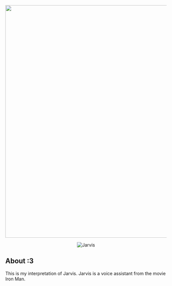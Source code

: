 <p align="center">
      <img src="https://i.ibb.co/27gG72vV/kandinsky-download-1742490236209.png" width="726">
</p>

<p align="center">
   <img src="https://img.shields.io/badge/build-XD-brightgreen?style=flat&logo=logo&logoColor=%237516a1&label=J.A.R.V.I.S&labelColor=%23c20232&color=%234202c2" alt="Jarvis">
</p>

## About :3
  
This is my interpretation of Jarvis. Jarvis is a voice assistant from the movie Iron Man.          


